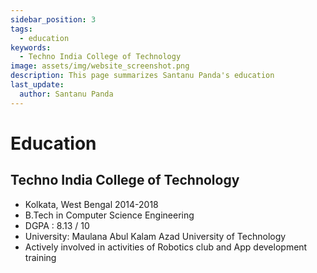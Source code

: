 ```yaml
---
sidebar_position: 3
tags:
  - education
keywords:
  - Techno India College of Technology
image: assets/img/website_screenshot.png
description: This page summarizes Santanu Panda's education
last_update:
  author: Santanu Panda
---
```


# Education

## Techno India College of Technology

- Kolkata, West Bengal 2014-2018
- B.Tech in Computer Science Engineering
- DGPA : 8.13 / 10
- University: Maulana Abul Kalam Azad University of Technology
- Actively involved in activities of Robotics club and App development training
